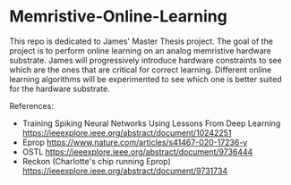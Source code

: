 # Memristive-Online-Learning

This repo is dedicated to James' Master Thesis project. The goal of the project is to perform online learning on an analog memristive hardware substrate.
James will progressively introduce hardware constraints to see which are the ones that are critical for correct learning.
Different online learning algorithms will be experimented to see which one is better suited for the hardware substrate.

References:
- Training Spiking Neural Networks Using Lessons From Deep Learning https://ieeexplore.ieee.org/abstract/document/10242251
- Eprop https://www.nature.com/articles/s41467-020-17236-y
- OSTL https://ieeexplore.ieee.org/abstract/document/9736444
- Reckon (Charlotte's chip running Eprop) https://ieeexplore.ieee.org/abstract/document/9731734

